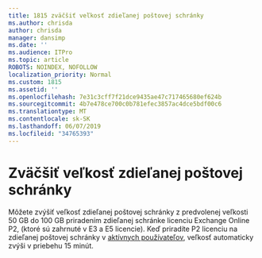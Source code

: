 ```yaml
---
title: 1815 zväčšiť veľkosť zdieľanej poštovej schránky
ms.author: chrisda
author: chrisda
manager: dansimp
ms.date: ''
ms.audience: ITPro
ms.topic: article
ROBOTS: NOINDEX, NOFOLLOW
localization_priority: Normal
ms.custom: 1815
ms.assetid: ''
ms.openlocfilehash: 7e31c3cff7f21dce9435ae47c717465680ef624b
ms.sourcegitcommit: 4b7e478ce700c0b781efec3857ac4dce5bdf00c6
ms.translationtype: MT
ms.contentlocale: sk-SK
ms.lasthandoff: 06/07/2019
ms.locfileid: "34765393"
---
```

# <a name="increase-the-size-of-a-shared-mailbox"></a>Zväčšiť veľkosť zdieľanej poštovej schránky

Môžete zvýšiť veľkosť zdieľanej poštovej schránky z predvolenej veľkosti 50 GB do 100 GB priradením zdieľanej schránke licenciu Exchange Online P2, (ktoré sú zahrnuté v E3 a E5 licencie). Keď priradíte P2 licenciu na zdieľanej poštovej schránky v [aktívnych používateľov](https://portal.office.com/adminportal/home), veľkosť automaticky zvýši v priebehu 15 minút.
